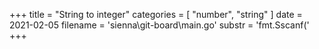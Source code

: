 +++
title = "String to integer"
categories = [ "number", "string" ]
date = 2021-02-05
filename = 'sienna\git-board\main.go'
substr = 'fmt.Sscanf('
+++

